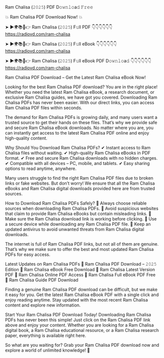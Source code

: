Ram Chalisa (𝟸𝟶𝟸𝟻) PDF D𝚘𝚠𝚗𝚕𝚘a𝚍 𝙵𝚛𝚎𝚎

💥 Ram Chalisa PDF Download Now! 💥

➤ ►🌍📚📱👉 Ram Chalisa (𝟸𝟶𝟸𝟻) F𝚞ll PDF 👇👇👇👇👇👇
https://radiovd.com/ram-chalisa

➤ ►🌍📚📱👉 Ram Chalisa (𝟸𝟶𝟸𝟻) F𝚞ll eBook 👇👇👇👇👇👇
https://radiovd.com/ram-chalisa

➤ ►🌍📚📱👉 Ram Chalisa (𝟸𝟶𝟸𝟻) F𝚞ll eBook PDF D𝚘𝚠𝚗𝚕𝚘a𝚍 👇👇👇👇👇👇
https://radiovd.com/ram-chalisa

Ram Chalisa PDF Download – Get the Latest Ram Chalisa eBook Now!

Looking for the best Ram Chalisa PDF download? You are in the right place! Whether you need the latest Ram Chalisa eBook, a research document, or exclusive Ram Chalisa guides, we have got you covered. Downloading Ram Chalisa PDFs has never been easier. With our direct links, you can access Ram Chalisa PDF files within seconds.

The demand for Ram Chalisa PDFs is growing daily, and many users want a trusted source to get their hands on these files. That’s why we provide safe and secure Ram Chalisa eBook downloads. No matter where you are, you can instantly get access to the latest Ram Chalisa PDF online and enjoy high-quality content.

Why Should You Download Ram Chalisa PDFs?
✔ Instant access to Ram Chalisa files without waiting.
✔ High-quality Ram Chalisa eBooks in PDF format.
✔ Free and secure Ram Chalisa downloads with no hidden charges.
✔ Compatible with all devices – PC, mobile, and tablets.
✔ Easy sharing options to read anytime, anywhere.

Many users struggle to find the right Ram Chalisa PDF files due to broken links or fake websites. But don’t worry! We ensure that all the Ram Chalisa eBooks and Ram Chalisa digital downloads provided here are from trusted sources.

How to Download Ram Chalisa PDFs Safely?
📌 Always choose reliable sources when downloading Ram Chalisa PDFs.
📌 Avoid suspicious websites that claim to provide Ram Chalisa eBooks but contain misleading links.
📌 Make sure the Ram Chalisa download link is working before clicking.
📌 Use a secure device while downloading any Ram Chalisa PDF file.
📌 Keep an updated antivirus to avoid unwanted threats from Ram Chalisa digital downloads.

The internet is full of Ram Chalisa PDF links, but not all of them are genuine. That’s why we make sure to offer the best and most updated Ram Chalisa PDFs for easy access.

Latest Updates on Ram Chalisa PDFs
🔹 Ram Chalisa PDF Download – 𝟸𝟶𝟸𝟻 Edition
🔹 Ram Chalisa eBook Free Download
🔹 Ram Chalisa Latest Version PDF
🔹 Ram Chalisa Online PDF Access
🔹 Ram Chalisa Full eBook PDF Free
🔹 Ram Chalisa Guide PDF Download

Finding a genuine Ram Chalisa PDF download can be difficult, but we make it easy for you. Get the latest Ram Chalisa eBook PDF with a single click and enjoy reading anytime. Stay updated with the most recent Ram Chalisa content and explore new information.

Start Your Ram Chalisa PDF Download Today!
Downloading Ram Chalisa PDFs has never been this simple! Just click on the Ram Chalisa PDF link above and enjoy your content. Whether you are looking for a Ram Chalisa digital book, a Ram Chalisa educational resource, or a Ram Chalisa research paper, everything is available right here.

So what are you waiting for? Grab your Ram Chalisa PDF download now and explore a world of unlimited knowledge! 🚀